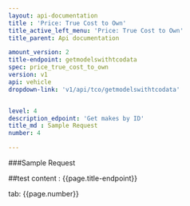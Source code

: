 ```yaml
---
layout: api-documentation
title : 'Price: True Cost to Own'
title_active_left_menu: 'Price: True Cost to Own'
title_parent: Api documentation

amount_version: 2
title-endpoint: getmodelswithtcodata
spec: price_true_cost_to_own
version: v1
api: vehicle
dropdown-link: 'v1/api/tco/getmodelswithtcodata'


level: 4
description_edpoint: 'Get makes by ID'
title_md : Sample Request
number: 4

---
```


###Sample Request

##test content : {{page.title-endpoint}} 

tab: {{page.number}} 
